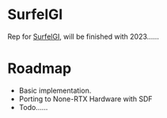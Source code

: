 # SurfelGI

Rep for [SurfelGI](https://advances.realtimerendering.com/s2021/SIGGRAPH%20Advances%202021%20-%20Surfel%20GI.pdf), will be finished with 2023......

# Roadmap 

* Basic implementation.
* Porting to None-RTX Hardware with SDF
* Todo......
